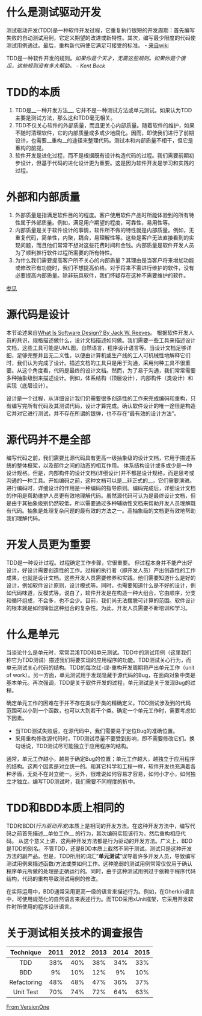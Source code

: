 # 什么是测试驱动开发

测试驱动开发(TDD)是一种软件开发过程，它重复执行很短的开发周期：首先编写失败的自动测试用例，它定义期望的改进或新特性。其次，编写最少限度的代码使测试用例通过。最后，重构新代码使它满足可接受的标准。 - [来自wiki](https://en.wikipedia.org/wiki/Test-driven_development)

TDD是一种软件开发的规则。_如果你是个天才，无需这些规则。如果你是个傻瓜，这些规则没有多大帮助。 -  Kent Beck_

# TDD的本质

1. TDD是__一种开发方法__, 它并不是一种测试方法或单元测试。如果认为TDD主要是测试方法，那么这和TDD毫无相关。
2. TDD不仅关心软件的外部质量，而且更关心内部质量。随着软件的维护，如果不随时清理软件，它的内部质量或多或少地腐化。因而，即使我们进行了前期设计，也需要__重构__的途径来整理代码。测试本和内部质量不相干，但它是重构的前提。 
3. 软件开发是进化过程，而不是根据既有设计构造代码的过程。我们需要前期初步设计，但基于代码的进化设计更为重要。这是因为软件开发是学习和实践的过程。 

# 外部和内部质量

1. 外部质量是指满足软件目的的程度。客户使用软件产品时所能体验到的所有特性属于外部质量。例如，满足用户期望的程度，可靠性，易用性等。
2. 内部质量是关于软件设计的事情，软件所不做的特性就是内部质量。例如，无重复代码，简单性，内聚，耦合，易理解性等。这些是客户无法直接看到的实现问题，而且他们常常不想对这些花费时间和金钱。内部质量是软件开发人员为了顺利推行软件过程所需要的所有特性。
3. 为什么我们需要提高客户所不关心的内部质量？其理由是当客户将来增加功能或修改已有功能时，我们不想提高价格。对于将来不需进行维护的软件，没有必要提高内部质量。除非玩具软件，我们怀疑存在这种不需要维护的软件。 

[参见](http://c2.com/cgi/wiki?InternalAndExternalQuality)

# 源代码是设计

本节论述来自[What Is Software Design? By Jack W. Reeves](http://www.developerdotstar.com/mag/articles/PDF/DevDotStar_Reeves_CodeAsDesign.pdf)。 根据软件开发人员的共识，规格描述做什么，设计文档描述如何做。我们需要一些工具来描述设计文档，这些工具可能是UML图，自然语言，程序设计语言等。当设计文档足够详细，足够完整并且无二义性，以便由计算机或生产线的工人可机械性地解释它们时，我们认为完成了设计。描述文档的工具只是用于沟通，采用何种工具不很重要。从这个角度看，代码是最终的设计文档。然而，为了易于沟通，我们常常需要多种抽象级别来描述设计。例如，体系结构（顶层设计），内部构件（类设计）和实现（底层设计）。

设计是一个过程，从详细设计我们仍需要很多创造性的工作来完成编码和重构，只有编写完所有代码及其测试代码，设计才算完成。确认软件设计的唯一途径是构造它并对它进行测试，并不存在所谓的银弹，也不存在“最有效的设计方法”。 

# 源代码并不是全部

编写代码之前，我们需要比源代码具有更高一级抽象级的设计文档，它用于描述系统的整体框架，以及部件之间的动态的相互作用。 体系结构设计或多或少是一种设计规格。但是，内部构件的设计文档(详细设计)并不都是设计规格，而是思考或沟通的一种工具。开始编码之前，这种文档可以是__非正式的__，它们需要演进。进行编码时，详细设计的作用是一种编码的指导原则。编码完成后，详细设计文档的作用是帮助维护人员更有效地理解代码。虽然源代码可认为是最终设计文档，但是由于其抽象级别仍然较低，所以需要通过多种辅助性文档来帮助开发人员理解既有代码。抽象是处理复杂问题的最有效的方法之一。高抽象级的文档更有效地帮助我们理解代码。 

# 开发人员更为重要

TDD是一种设计过程。过程确定工作步骤，它很重要。 但过程本身并不能产出好设计，好设计需要创造性的工作。过程的执行者（即开发人员）产出创造性的工作成果，也就是设计文档。这些开发人员需要修养和实践。他们需要知道什么是好的设计，例如软件设计原则，设计模式等。同时，也需要知道什么是不好的设计，例如代码味道，反模式等。说白了，软件开发是在构造一种大组合，它由顺序，分支和循环组成，不会多，也不会少。目前，我们尚无法摆脱可计算的范围。软件设计的根本就是如何降低这种组合的复杂性。为此，开发人员需要不断培训和学习。

# 什么是单元

当谈论什么是单元时，常常混淆TDD和单元测试。TDD中的测试用例（这里我们称它为TDD测试）描述我们将要实现的应用程序的功能。TDD测试关心行为，而单元测试关心代码的结构。TDD的每次红-绿-重构开发周期将产出单元工作（unit of work）。另一方面，单元测试用于发现隐藏于源代码的Bug，在面向对象中类是基本单元。再次强调，TDD是关于软件开发的过程，单元测试是关于发现Bug的过程。 

确定单元工作的困难在于并不存在类似于类的精确定义。TDD测试涉及到的代码范围可以小到一个函数，也可以大到若干个类。确定一个单元工作时，需要考虑如下因素。

 - 当TDD测试失败后，在源代码中，我们需要易于定位Bug的准确位置。
 - 采用重构修改源代码时，TDD测试尽量不要受到影响，即不需要修改它们。换句话说，TDD测试尽可能独立于应用程序的结构。

通常，单元工作越小，越易于确定Bug的位置；单元工作越大，越独立于应用程序的结构。这两个因素是对立统一的。和其它科学和工程一样，软件开发也充满着各种矛盾，无处不在对立统一。另外，很难说如何容易才容易，如何小才小，如何独立才独立。编写TDD测试时，我们需要不同程度的折中。

# TDD和BDD本质上相同的

TDD和BDD(_行为驱动开发_)本质上是相同的开发方法。在这种开发方法中，编写代码之前首先描述__单位工作__ 的行为，其次编码实现该行为，然后重构相应代码。 从这个意义上讲，这两种开发方法都是行为驱动的开发方法。广义上，BDD是TDD的别名。不管TDD，还是BDD本质上截然不同于测试。测试只是这种开发方法的副产品。但是，TDD所用的词汇”__单元测试__”误导着许多开发人员，导致编写测试用例来描述函数/方法或类如何工作。这种脆弱的测试用例常常仅仅用于确认程序单元所做的处理是正确运行的。同时，由于这种测试用例过于依赖于程序代码结构，代码的重构导致测试用例的修改。

在实际运用中，BDD通常采用更高一级的语言来描述行为。例如，在Gherkin语言中，可使用规范化的自然语言来表述行为。而TDD采用xUnit框架，它采用开发软件时所使用的程序设计语言。

# 关于测试相关技术的调查报告

| Technique   | 2011 | 2012 | 2013 | 2014 | 2015 |
|:-----------:|:----:|:----:|:----:|:----:|:----:|
| TDD         | 38%  | 40%  | 38%  | 34%  | 33%  |
| BDD         | 9%   | 10%  | 12%  | 9%   | 10%  |
| Refactoring | 48%  | 48%  | 47%  | 36%  | 37%  |
| Unit Test   | 70%  | 74%  | 72%  | 64%  | 63%  |

[From VersionOne](https://www.versionone.com/)


